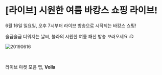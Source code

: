 # [라이브] 시원한 여름 바캉스 쇼핑 라이브!

6월 16일 일요일, 오후 7시부터 라이브 방송으로 시작되는 바캉스 쇼핑!

슬금슬금 더워지는 날씨, 볼라의 시원한 여름 패션 방송 보러오세요 :D

![20190616](../../assets/marketing/dist/20190616.png)

<br>

라이브 마켓 모음 앱, **Volla**
